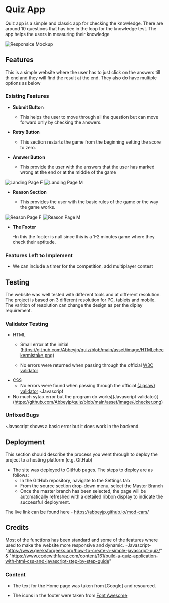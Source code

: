 # Quiz App

Quiz app is a simple and classic app for checking the knowledge. There are around 10 questions that has bee in the loop for the knowledge test. The app helps the users in measuring their knowledge


![Responsice Mockup](https://github.com/Abbeyjp/quiz/blob/main/asset/image/Combined.png)

## Features 

This is a simple website where the user has to just click on the answers till th end and they will find the result at the end. They also do have multiple options as below

### Existing Features

- __Submit Button__

  - This helps the user to move through all the question but can move forward only by checking the answers.

- __Retry Button__

  - This section restarts the game from the beginning setting the score to zero.

- __Answer Button__

  - This provide the user with the answers that the user has marked wrong at the end or at the middle of the game

![Landing Page F](https://github.com/Abbeyjp/quiz/blob/main/asset/image/FrontPC.png)
![Landing Page M](https://github.com/Abbeyjp/quiz/blob/main/asset/image/FrontMobile.png)

- __Reason Section__

  - This provides the user with the basic rules of the game or the way the game works.

![Reason Page F](https://github.com/Abbeyjp/quiz/blob/main/asset/image/FrontPC2.png)
![Reason Page M](https://github.com/Abbeyjp/quiz/blob/main/asset/image/MobileRules.png)

- __The Footer__ 

  -In this the footer is null since this is a 1-2 minutes game where they check their aptitude.

### Features Left to Implement

- We can include a timer for the competition, add multiplayer contest

## Testing 

The website was well tested with different tools and at different resolution. The project is based on 3 different resolution for PC, tablets and mobile. The varition of resolution can change the design as per the diplay requirement.


### Validator Testing 

- HTML
  - Small error at the initial   (https://github.com/Abbeyjp/quiz/blob/main/asset/image/HTMLcheckermistake.png)

  - No errors were returned when passing through the official [W3C validator](https://validator.w3.org/nu/?doc=https%3A%2F%2Fquiz.abbey-johnsonjo.repl.co%2F)
- CSS
  - No errors were found when passing through the official [(Jigsaw) validator](https://jigsaw.w3.org/css-validator/validator?uri=https%3A%2F%2Fquiz.abbey-johnsonjo.repl.co%2F&profile=css3svg&usermedium=all&warning=1&vextwarning=&lang=en)
-Javascript
 - No much sytax error but the program do works[(Javascript validator)] (https://github.com/Abbeyjp/quiz/blob/main/asset/image/Jchecker.png)

### Unfixed Bugs

-Javascript shows a basic error but it does work in the backend.

## Deployment

This section should describe the process you went through to deploy the project to a hosting platform (e.g. GitHub) 

- The site was deployed to GitHub pages. The steps to deploy are as follows: 
  - In the GitHub repository, navigate to the Settings tab 
  - From the source section drop-down menu, select the Master Branch
  - Once the master branch has been selected, the page will be automatically refreshed with a detailed ribbon display to indicate the successful deployment. 

The live link can be found here - https://abbeyjp.github.io/mod-cars/


## Credits 

Most of the functions has been standard and some of the features where used to make the website more responsive and dynamic.
-Javascript- "https://www.geeksforgeeks.org/how-to-create-a-simple-javascript-quiz/" & "https://www.codewithfaraz.com/content/161/build-a-quiz-application-with-html-css-and-javascript-step-by-step-guide"



### Content 

- The text for the Home page was taken from [Google] and resourced.

- The icons in the footer were taken from [Font Awesome](https://fontawesome.com/)
